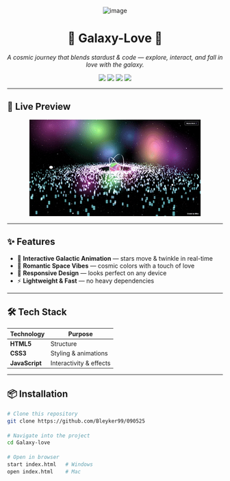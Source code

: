 
<!-- Banner -->
<p align="center">
  <img width="1919" height="515" alt="image" src="https://github.com/user-attachments/assets/e446dab6-419b-41d1-b020-2ef6ec121559" />
</p>

<h1 align="center">🌌 Galaxy-Love 💫</h1>
<p align="center">
  <i>A cosmic journey that blends stardust & code — explore, interact, and fall in love with the galaxy.</i>
</p>

<p align="center">
  <a href="https://Miko-Ard.github.io/Galaxy-love"><img src="https://img.shields.io/badge/🌐%20Live%20Demo-Visit%20Now-blue?style=for-the-badge"></a>
  <a href="https://github.com/Miko-Ard/Galaxy-love/stargazers"><img src="https://img.shields.io/github/stars/Miko-Ard/Galaxy-love?color=ff69b4&style=for-the-badge"></a>
  <a href="https://github.com/Miko-Ard/Galaxy-love/issues"><img src="https://img.shields.io/github/issues/Miko-Ard/Galaxy-love?color=yellow&style=for-the-badge"></a>
  <a href="LICENSE"><img src="https://img.shields.io/github/license/Miko-Ard/Galaxy-love?color=green&style=for-the-badge"></a>
</p>

---

## 🚀 Live Preview
<p align="center">
   <img alt="image" src="gif.gif"/>
</p>

</p>

---

## ✨ Features
- 🌠 **Interactive Galactic Animation** — stars move & twinkle in real-time  
- 💖 **Romantic Space Vibes** — cosmic colors with a touch of love  
- 📱 **Responsive Design** — looks perfect on any device  
- ⚡ **Lightweight & Fast** — no heavy dependencies  

---

## 🛠️ Tech Stack
| Technology | Purpose |
|------------|---------|
| **HTML5**  | Structure |
| **CSS3**   | Styling & animations |
| **JavaScript** | Interactivity & effects |

---

## 📦 Installation
```bash
# Clone this repository
git clone https://github.com/Bleyker99/090525

# Navigate into the project
cd Galaxy-love

# Open in browser
start index.html   # Windows
open index.html    # Mac
